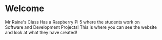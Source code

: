 # Welcome
Mr Raine's Class Has a Raspberry PI 5 where the students work on Software and Development Projects! This is where you can see the website and look at what they have created!
